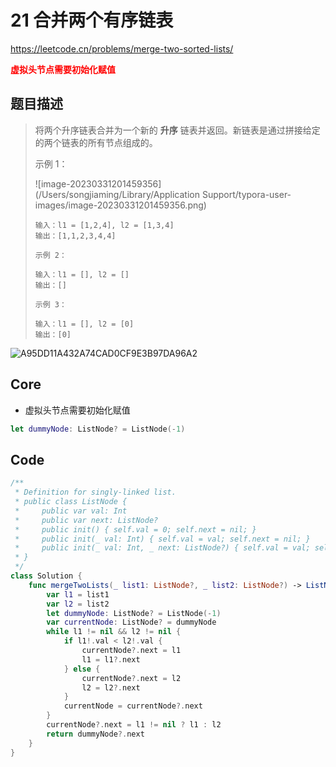 # 21 合并两个有序链表

https://leetcode.cn/problems/merge-two-sorted-lists/

**<font color=red>虚拟头节点需要初始化赋值</font>**

## 题目描述

> 将两个升序链表合并为一个新的 **升序** 链表并返回。新链表是通过拼接给定的两个链表的所有节点组成的。 
>
> 示例 1：
>
> ![image-20230331201459356](/Users/songjiaming/Library/Application Support/typora-user-images/image-20230331201459356.png)
>
> ```
> 输入：l1 = [1,2,4], l2 = [1,3,4]
> 输出：[1,1,2,3,4,4]
> ```
>
> ```
> 示例 2：
> 
> 输入：l1 = [], l2 = []
> 输出：[]
> ```
>
> ```
> 示例 3：
> 
> 输入：l1 = [], l2 = [0]
> 输出：[0]
> ```



<img src="https://user-images.githubusercontent.com/96681625/229114349-37f5f20e-7540-4a08-9686-4e1bc1dcc59a.gif" alt="A95DD11A432A74CAD0CF9E3B97DA96A2" style="zoom:100%;" /> 



## Core

- 虚拟头节点需要初始化赋值

```swift
let dummyNode: ListNode? = ListNode(-1)
```



## Code

```swift
/**
 * Definition for singly-linked list.
 * public class ListNode {
 *     public var val: Int
 *     public var next: ListNode?
 *     public init() { self.val = 0; self.next = nil; }
 *     public init(_ val: Int) { self.val = val; self.next = nil; }
 *     public init(_ val: Int, _ next: ListNode?) { self.val = val; self.next = next; }
 * }
 */
class Solution {
    func mergeTwoLists(_ list1: ListNode?, _ list2: ListNode?) -> ListNode? {
        var l1 = list1
        var l2 = list2
        let dummyNode: ListNode? = ListNode(-1)
        var currentNode: ListNode? = dummyNode
        while l1 != nil && l2 != nil {
            if l1!.val < l2!.val {
                currentNode?.next = l1
                l1 = l1?.next
            } else {
                currentNode?.next = l2
                l2 = l2?.next
            }
            currentNode = currentNode?.next
        }
        currentNode?.next = l1 != nil ? l1 : l2
        return dummyNode?.next
    }
}
```



